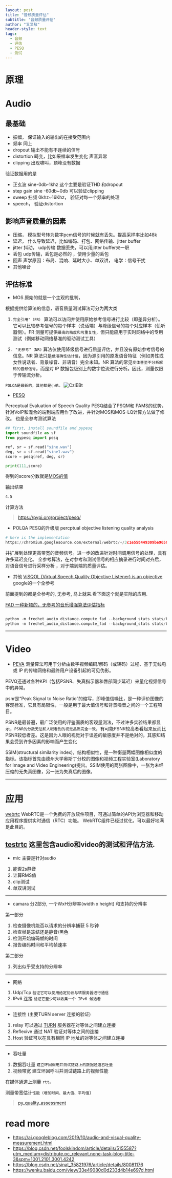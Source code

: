```yaml
---
layout: post
title: "音频质量评估"
subtitle: '音频质量评估'
author: "叉叉敌"
header-style: text
tags:
  - 音频
  - 评估
  - PESQ
  - 测试
---
```


# 原理


# Audio
## 最基础
- 振幅， 保证输入的输出的在接受范围内
- 频率 同上
- dropout  输出不能有不连续的信号
- distortion 畸变，比如采样率发生变化 声音异常
- clipping  出现啸叫，顶峰没有数据

验证数据用的是

- 正玄波 sine-0db-1khz 这个主要是验证THD 和dropout
- step gain sine -60db~0db 可以验证clipping
- sweep 扫频 0khz~16Khz， 验证对每一个频率的处理
- speech， 验证distortion


## 影响声音质量的因素

- 压缩， 模拟型号转为数字pcm信号的时候就有丢失。提高采样率比如48k
- 延迟， 什么导致延迟，比如编码、打包、网络传输、jitter buffer
- jitter 抖动， udp传输 数据丢失，可以用jitter buffer来一职
- 丢包 udp传输，丢包是必然的 ，使用少量的丢包
- 回声 声学原因：布局、混响、延时大小、单双讲， 电学：信号干扰
- 其他噪音 




## 评估标准
- MOS 原始的就是一个主观的批判， 

根据提供给算法的信息，语音质量测试算法可分为两大类
1. `完全引用"（FR）`
算法可以访问并使用原始参考信号进行比较（即差异分析）。它可以比较参考信号的每个样本（说话端）与降级信号的每个对应样本（侦听器侧）。FR 测量可提供`最高的精度和可重复性`，但只能应用于实时网络中的专用测试（例如移动网络基准的驱动测试工具）

2. ` "无参考"（NR)`
算法仅使用降级信号进行质量评估，并且没有原始参考信号的信息。NR 算法只是`低准确性估计值`，因为源引用的原发语音特征（例如男性或女性说话者、背景噪音、非语音）完全未知。NR 算法的常见`变体甚至不分析解码的音频信号`，而是对 IP 数据包级别上的数字位流进行分析。因此，测量仅限于传输流分析。


`POLQA是最新的，其他都是小弟。`
![CzlEBt](https://gitee.com/chasays/mdPic/raw/master/uPic/CzlEBt.jpg)

- [PESQ](https://en.wikipedia.org/wiki/Perceptual_Evaluation_of_Speech_Quality)

Perceptual Evaluation of Speech Quality
PESQ结合了PSQM和 PAMS的优势，针对VoIP和混合的端到端应用作了改进，并针对MOS和MOS-LQ计算方法做了修改。
也是全参考测试算法
```py
## first, install soundfile and pypesq
import soundfile as sf
from pypesq import pesq

ref, sr = sf.read("sine.wav")
deg, sr = sf.read("sine1.wav")
score = pesq(ref, deg, sr)

print(111,score)
```

得到的score分数就是[MOS的值](https://en.wikipedia.org/wiki/Mean_opinion_score)

输出结果
```sh
4.5
```

计算方法
>https://pypi.org/project/pesq/




- POLQA PESQ的升级版 percptual objective listening quality analysis
```python
# here is the implementation
https://chromium.googlesource.com/external/webrtc/+/3c1e558449309be965815e1bf/webrtc/audio/test/low_bandwidth_audio_test.py
```

并扩展到处理更高带宽的音频信号。进一步的改进针对时间调用信号的处理，具有许多延迟变化。
全参考算法，在对参考和测试信号的相应摘录进行时间对齐后，对语音信号进行采样分析 ，对于端到端的质量评估。



- 其他
[ViSQOL (Virtual Speech Quality Objective Listener) is an objective](https://github.com/google/visqol) google的一个全参考

前面提到的都是全参考的, 无参考, 马上就来.看下面这个就是实际的应用.

[FAD 一种新颖的，无参考的音乐增强算法评估指标](https://github.com/google-research/google-research/tree/master/frechet_audio_distance)


```py

python -m frechet_audio_distance.compute_fad --background_stats stats/background_stats --test_stats stats/test1_stats
python -m frechet_audio_distance.compute_fad --background_stats stats/background_stats --test_stats stats/test2_stats
```
------
# Video

- [PEVA](https://en.wikipedia.org/wiki/Perceptual_Evaluation_of_Video_Quality)
测量算法可用于分析由数字视频编码/解码（或转码）过程、基于无线电或 IP 的传输网络和最终用户设备引起的可见伪影。
 
PEVQ还通过各种KPI（包括PSNR、失真指示器和唇部同步延迟）来量化视频信号中的异常。

psnr是“Peak Signal to Noise Ratio”的缩写，即峰值信噪比，是一种评价图像的客观标准，它具有局限性，一般是用于最大值信号和背景噪音之间的一个工程项目。

PSNR是最普遍，最广泛使用的评鉴画质的客观量测法，不过许多实验结果都显示，`PSNR的分数无法和人眼看到的视觉品质完全一致`，有可能PSNR较高者看起来反而比PSNR较低者差。这是因为人眼的视觉对于误差的敏感度并不是绝对的，其感知结果会受到许多因素的影响而产生变化

SSIM(structural similarity index)，结构相似性，是一种衡量两幅图像相似度的指标。该指标首先由德州大学奥斯丁分校的图像和视频工程实验室(Laboratory for Image and Video Engineering)提出。SSIM使用的两张图像中，一张为未经压缩的无失真图像，另一张为失真后的图像。

------
 
 # 应用

 [webrtc](https://github.com/webrtc)
 WebRTC是一个免费的开放软件项目，可通过简单的API为浏览器和移动应用程序提供实时通信（RTC）功能。 WebRTC组件已经过优化，可以最好地满足此目的。


 [testrtc](https://github.com/webrtc/testrtc)
 这里包含audio和video的测试和评估方法. 
------
- mic
主要是针对audio
1. 能否2s静音
2. 计算RMS值
3. clip测试
4. 单双讲测试
------
- camara
分2部分, 一个WxH分辨率(width x height) 和支持的分辨率

 第一部分
1. 检查摄像机能否以请求的分辨率捕获 5 秒钟
1. 检查帧是冻结还是静音/黑色
1. 检测开始编码帧的时间
1. 报告编码时间和平均帧速率

第二部分
1. 列出似乎受支持的分辨率
------
- 网络
1. Udp/Tcp  `验证它可以使用给定协议与转服务器进行通信`
1. IPv6 连接  `验证它至少可以收集一个 IPv6 候选者`

------
- 连接性 (主要TURN server 连接的验证)

1. relay  可以通过 [TURN](https://webrtc.org/getting-started/turn-server) 服务器在对等体之间建立连接 
1. Reflexive 通过 NAT 验证对等体之间的连接
1. Host 验证可以在具有相同 IP 地址的对等体之间建立连接

------
- 吞吐量
1. 数据吞吐量 `建立环回调用并测试链路上的数据通道吞吐量`
1. 视频带宽
建立环回呼叫并测试链路上的视频性能

在媒体通道上测量 `rtt。`

测量带宽估计`性能（增加时间、最大值、平均值`）

>[py_quality_assessment](https://chromium.googlesource.com/external/webrtc/+/3c1e558449309be965815e1bf/webrtc/modules/audio_processing/test/py_quality_assessment/)

# read more
- https://ai.googleblog.com/2019/10/audio-and-visual-quality-measurement.html
- https://blog.csdn.net/foolskindom/article/details/5155587?utm_medium=distribute.pc_relevant.none-task-blog-title-3&spm=1001.2101.3001.4242
- https://blog.csdn.net/sinat_35821976/article/details/80081176
- https://wenku.baidu.com/view/33e49080d0d233d4b14e697d.html
